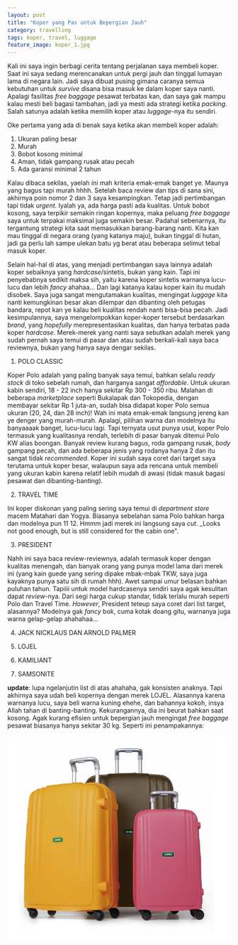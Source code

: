 ```yaml
---
layout: post
title: "Koper yang Pas untuk Bepergian Jauh"
category: travelling
tags: koper, travel, luggage
feature_image: koper_1.jpg
---  
```


Kali ini saya ingin berbagi cerita tentang perjalanan saya membeli koper. Saat ini saya sedang merencanakan untuk pergi jauh dan tinggal lumayan lama di negara lain. Jadi saya dibuat pusing gimana caranya semua kebutuhan untuk _survive_ disana bisa masuk ke dalam koper saya nanti. Apalagi fasilitas _free baggage_ pesawat terbatas kan, dan saya gak mampu kalau mesti beli bagasi tambahan, jadi ya mesti ada strategi ketika _packing_. Salah satunya adalah ketika memilih koper atau _luggage_-nya itu sendiri.

Oke pertama yang ada di benak saya ketika akan membeli koper adalah:
1. Ukuran paling besar
2. Murah
3. Bobot kosong minimal
4. Aman, tidak gampang rusak atau pecah
5. Ada garansi minimal 2 tahun

Kalau dibaca sekilas, yaelah ini mah kriteria emak-emak banget ye. Maunya yang bagus tapi murah hhhh. Setelah baca review dan tips di sana sini, akhirnya poin nomor 2 dan 3 saya kesampingkan. Tetap jadi pertimbangan tapi tidak _urgent_. Iyalah ya, ada harga pasti ada kualitas. Untuk bobot kosong, saya terpikir semakin ringan kopernya, maka peluang _free baggage_ saya untuk terpakai maksimal juga semakin besar. Padahal sebenarnya, itu tergantung strategi kita saat memasukkan barang-barang nanti. Kita kan mau tinggal di negara orang (yang katanya maju), bukan tinggal di hutan, jadi ga perlu lah sampe ulekan batu yg berat atau beberapa selimut tebal masuk koper.

Selain hal-hal di atas, yang menjadi pertimbangan saya lainnya adalah koper sebaiknya yang _hardcase_/sintetis, bukan yang kain. Tapi ini penyebabnya sedikit maksa sih, yaitu karena koper sintetis warnanya lucu-lucu dan lebih _fancy_ ahahaa... Dan lagi katanya kalau koper kain itu mudah disobek. Saya juga sangat mengutamakan kualitas, mengingat _luggage_ kita nanti kemungkinan besar akan dilempar dan dibanting oleh petugas bandara, repot kan ye kalau beli kualitas rendah nanti bisa-bisa pecah. Jadi kesimpulannya, saya mengelompokkan koper-koper tersebut berdasarkan _brand_, yang _hopefully_ merepresentasikan kualitas, dan hanya terbatas pada koper _hardcase_. Merek-merek yang nanti saya sebutkan adalah merek yang sudah pernah saya temui di pasar dan atau sudah berkali-kali saya baca reviewnya, bukan yang hanya saya dengar sekilas.

1. POLO CLASSIC


Koper Polo adalah yang paling banyak saya temui, bahkan selalu _ready stock_ di toko sebelah rumah, dan harganya sangat _affordable_. Untuk ukuran kabin sendiri, 18 - 22 inch hanya sekitar Rp 300 - 350 ribu. Malahan di beberapa _marketplace_ seperti Bukalapak dan Tokopedia, dengan membayar sekitar Rp 1 juta-an, sudah bisa didapat koper Polo semua ukuran (20, 24, dan 28 inch)! Wah ini mata emak-emak langsung jereng kan ye denger yang murah-murah. Apalagi, pilihan warna dan modelnya itu banyaaaak banget, lucu-lucu lagi. Tapi ternyata usut punya usut, koper Polo termasuk yang kualitasnya rendah, terlebih di pasar banyak ditemui Polo KW alias boongan. Banyak review kurang bagus, roda gampang rusak, _body_ gampang pecah, dan ada beberapa jenis yang rodanya hanya 2 dan itu sangat tidak _recommended_. Koper ini sudah saya coret dari target saya terutama untuk koper besar, walaupun saya ada rencana untuk membeli yang ukuran kabin karena relatif lebih mudah di awasi (tidak masuk bagasi pesawat dan dibanting-banting).

2. TRAVEL TIME


Ini koper diskonan yang paling sering saya temui di _department store_ macem Matahari dan Yogya. Biasanya sebelahan sama Polo bahkan harga dan modelnya pun 11 12. Hmmm jadi merek ini langsung saya _cut_. _Looks not good enough, but is still considered for the cabin one".

3. PRESIDENT

Nahh ini saya baca review-reviewnya, adalah termasuk koper dengan kualitas menengah, dan banyak orang yang punya model lama dari merek ini (yang kain guede yang sering dipake mbak-mbak TKW, saya juga kayaknya punya satu sih di rumah hhh). Awet sampai umur belasan bahkan puluhan tahun. Tapiiii untuk model hardcasenya sendiri saya agak kesulitan dapat _review_-nya. Dari segi harga cukup standar, tidak terlalu murah seperti Polo dan Travel Time. _However_, President teteup saya coret dari list target, alasannya? Modelnya gak _fancy_ bok, cuma kotak doang gitu, warnanya juga warna gelap-gelap ahahahaa...

4. JACK NICKLAUS DAN ARNOLD PALMER


5. LOJEL
6. KAMILIANT
7. SAMSONITE

__update__: lupa ngelanjutin list di atas ahahaha, gak konsisten anaknya. Tapi akhirnya saya udah beli kopernya dengan merek LOJEL. Alasannya karena warnanya lucu, saya beli warna kuning ehehe, dan bahannya kokoh, insya Allah tahan di banting-banting. Kekurangannya, dia ini beurat bahkan saat kosong. Agak kurang efisien untuk bepergian jauh mengingat _free baggage_ pesawat biasanya hanya sekitar 30 kg. Seperti ini penampakannya:

![koper lojel](/assets/img/lojel.jpg)

